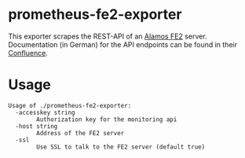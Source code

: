 # prometheus-fe2-exporter

This exporter scrapes the REST-API of an [Alamos
FE2](https://www.alamos-gmbh.com/service/fe2/) server. Documentation (in German)
for the API endpoints can be found in their
[Confluence](https://alamos-support.atlassian.net/wiki/spaces/documentation/pages/1683226637/Monitoring-Schnittstelle).

# Usage
```
Usage of ./prometheus-fe2-exporter:
  -accesskey string
    	Authorization key for the monitoring api
  -host string
    	Address of the FE2 server
  -ssl
    	Use SSL to talk to the FE2 server (default true)
```